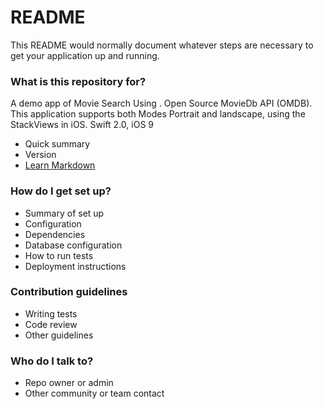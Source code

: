 # README #

This README would normally document whatever steps are necessary to get your application up and running.

### What is this repository for? ###
A demo app of Movie Search Using . Open Source MovieDb API (OMDB).
This application supports both Modes Portrait and landscape, using the StackViews in iOS.
Swift 2.0, iOS 9



* Quick summary
* Version
* [Learn Markdown](https://bitbucket.org/tutorials/markdowndemo)

### How do I get set up? ###

* Summary of set up
* Configuration
* Dependencies
* Database configuration
* How to run tests
* Deployment instructions

### Contribution guidelines ###

* Writing tests
* Code review
* Other guidelines

### Who do I talk to? ###

* Repo owner or admin
* Other community or team contact